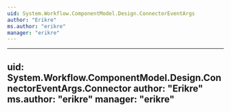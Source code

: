 ```yaml
---
uid: System.Workflow.ComponentModel.Design.ConnectorEventArgs
author: "Erikre"
ms.author: "erikre"
manager: "erikre"
---
```


---
uid: System.Workflow.ComponentModel.Design.ConnectorEventArgs.Connector
author: "Erikre"
ms.author: "erikre"
manager: "erikre"
---
